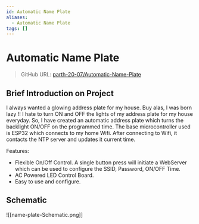 ```yaml
---
id: Automatic Name Plate
aliases:
  - Automatic Name Plate
tags: []
---
```


# Automatic Name Plate

> GitHub URL: [parth-20-07/Automatic-Name-Plate](https://github.com/parth-20-07/Automatic-Name-Plate)

## Brief Introduction on Project

 I always wanted a glowing address plate for my house. Buy alas, I was born lazy !! I hate to turn ON and OFF the lights of my address plate for my house everyday. So, I have created an automatic address plate which turns the backlight ON/OFF on the programmed time. The base microcontroller used is ESP32 which connects to my home Wifi. After connecting to Wifi, it contacts the NTP server and updates it current time.

Features:

- Flexible On/Off Control. A single button press will initiate a WebServer which can be used to configure the SSID, Password, ON/OFF Time.
- AC Powered LED Control Board.
- Easy to use and configure.

## Schematic

![[name-plate-Schematic.png]]